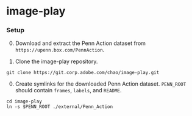 # image-play

### Setup

0. Download and extract the Penn Action dataset from `https://upenn.box.com/PennAction`.

0. Clone the image-play repository.
  ```
  git clone https://git.corp.adobe.com/chao/image-play.git
  ```

0. Create symlinks for the downloaded Penn Action dataset. `PENN_ROOT` should contain `frames`, `labels`, and `README`.
  ```
  cd image-play
  ln -s $PENN_ROOT ./external/Penn_Action
  ```
